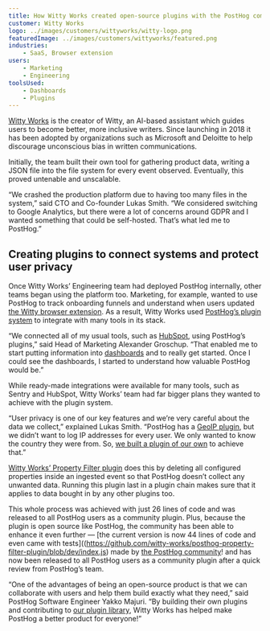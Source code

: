 ```yaml
---
title: How Witty Works created open-source plugins with the PostHog community
customer: Witty Works
logo: ../images/customers/wittyworks/witty-logo.png
featuredImage: ../images/customers/wittyworks/featured.png
industries:
    - SaaS, Browser extension
users:
    - Marketing
    - Engineering
toolsUsed:
    - Dashboards
    - Plugins
---
```


[Witty Works](https://www.witty.works/) is the creator of Witty, an AI-based assistant which guides users to become better, more inclusive writers. Since launching in 2018 it has been adopted by organizations such as Microsoft and Deloitte to help discourage unconscious bias in written communications. 

Initially, the team built their own tool for gathering product data, writing a JSON file into the file system for every event observed. Eventually, this proved untenable and unscalable. 

“We crashed the production platform due to having too many files in the system,” said CTO and Co-founder Lukas Smith. “We considered switching to Google Analytics, but there were a lot of concerns around GDPR and I wanted something that could be self-hosted. That’s what led me to PostHog.”

## Creating plugins to connect systems and protect user privacy
Once Witty Works’ Engineering team had deployed PostHog internally, other teams began using the platform too. Marketing, for example, wanted to use PostHog to track onboarding funnels and understand when users updated [the Witty browser extension](https://chrome.google.com/webstore/detail/witty-your-inclusive-writ/meojhlodfiihbjkcnehkdcgncnhgagog?hl=en). As a result, Witty Works used [PostHog’s plugin system](/docs/user-guides/plugins) to integrate with many tools in its stack. 

<BorderWrapper>
    <Quote
        imageSource="/images/customers/lukas-witty.png"
        size="md"
        name="Lukas Smith"
        title="CTO & Co-founder, Witty Works"
        quote={`“I have a long history in open source. I found the community very responsive and open to both feedback and even to code changes. That gave me assurance that, if PostHog can’t do something, there’s a realistic path to building it myself.”`}
    />
</BorderWrapper>

“We connected all of my usual tools, such as [HubSpot](/integrations/hubspot), using PostHog’s plugins,” said Head of Marketing Alexander Groschup. “That enabled me to start putting information into [dashboards](/docs/user-guides/dashboards) and to really get started. Once I could see the dashboards, I started to understand how valuable PostHog would be.”

While ready-made integrations were available for many tools, such as Sentry and HubSpot, Witty Works’ team had far bigger plans they wanted to achieve with the plugin system. 

“User privacy is one of our key features and we’re very careful about the data we collect,” explained Lukas Smith. “PostHog has a [GeoIP plugin](/integrations/geoip), but we didn’t want to log IP addresses for every user. We only wanted to know the country they were from. So, [we built a plugin of our own](/docs/plugins/build) to achieve that.”

<BorderWrapper>
    <Quote
        imageSource="/images/customers/lukas-witty.png"
        size="md"
        name="Lukas Smith"
        title="CTO & Co-founder, Witty Works"
        quote={`“The plugin system is sort of like an insurance policy. We don’t know everything we’ll need in the future, but if we need Feature X then plugins give us a path to getting it even if it isn’t part of PostHog.”`}
    />
</BorderWrapper>

[Witty Works’ Property Filter plugin](/integrations/property-filter) does this by deleting all configured properties inside an ingested event so that PostHog doesn’t collect any unwanted data. Running this plugin last in a plugin chain makes sure that it applies to data bought in by any other plugins too.

This whole process was achieved with just 26 lines of code and was released to all PostHog users as a community plugin. Plus, because the plugin is open source like PostHog, the community has been able to enhance it even further — [the current version is now 44 lines of code and even came with tests]((https://github.com/witty-works/posthog-property-filter-plugin/blob/dev/index.js) made by [the PostHog community](/slack)!  and has now been released to all PostHog users as a community plugin after a quick review from PostHog’s team. 

“One of the advantages of being an open-source product is that we can collaborate with users and help them build exactly what they need,” said PostHog Software Engineer Yakko Majuri. “By building their own plugins and contributing to [our plugin library](/integrations), Witty Works has helped make PostHog a better product for everyone!”